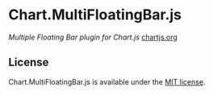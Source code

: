 Chart.MultiFloatingBar.js
=========================

*Multiple Floating Bar plugin for Chart.js* [chartjs.org](http://www.chartjs.org)

## License

Chart.MultiFloatingBar.js is available under the [MIT license](http://opensource.org/licenses/MIT).